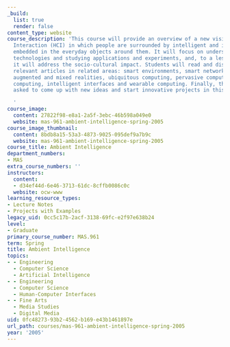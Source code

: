 ```yaml
---
_build:
  list: true
  render: false
content_type: website
course_description: 'This course will provide an overview of a new vision for Human-Computer
  Interaction (HCI) in which people are surrounded by intelligent and intuitive interfaces
  embedded in the everyday objects around them. It will focus on understanding enabling
  technologies and studying applications and experiments, and, to a lesser extent,
  it will address the socio-cultural impact. Students will read and discuss the most
  relevant articles in related areas: smart environments, smart networked objects,
  augmented and mixed realities, ubiquitous computing, pervasive computing, tangible
  computing, intelligent interfaces and wearable computing. Finally, they will be
  asked to come up with new ideas and start innovative projects in this area.

  '
course_image:
  content: 27822f98-e8a1-2a5f-3ebc-46b598a049e0
  website: mas-961-ambient-intelligence-spring-2005
course_image_thumbnail:
  content: 8bdb8a15-53a3-4873-9025-095def9a7b9c
  website: mas-961-ambient-intelligence-spring-2005
course_title: Ambient Intelligence
department_numbers:
- MAS
extra_course_numbers: ''
instructors:
  content:
  - d34ef44d-6e46-3713-61dc-8cffb0086c0c
  website: ocw-www
learning_resource_types:
- Lecture Notes
- Projects with Examples
legacy_uid: 0cc5c17b-2acf-3138-69fc-e2f97e638b24
level:
- Graduate
primary_course_number: MAS.961
term: Spring
title: Ambient Intelligence
topics:
- - Engineering
  - Computer Science
  - Artificial Intelligence
- - Engineering
  - Computer Science
  - Human-Computer Interfaces
- - Fine Arts
  - Media Studies
  - Digital Media
uid: 0fc48273-93b2-4562-b169-e43b1461897e
url_path: courses/mas-961-ambient-intelligence-spring-2005
year: '2005'
---
```

